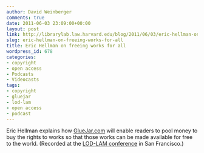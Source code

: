 ```yaml
---
author: David Weinberger
comments: true
date: 2011-06-03 23:09:00+00:00
layout: post
link: http://librarylab.law.harvard.edu/blog/2011/06/03/eric-hellman-on-freeing-works-for-all/
slug: eric-hellman-on-freeing-works-for-all
title: Eric Hellman on freeing works for all
wordpress_id: 678
categories:
- copyright
- open access
- Podcasts
- Videocasts
tags:
- copyright
- gluejar
- lod-lam
- open access
- podcast
---
```


Eric Hellman explains how [GlueJar.com](http://www.gluejar.com) will enable readers to pool  money to buy the rights to works so that those works can be made available for free to the world. (Recorded at the [LOD-LAM conference](http://lod-lam.net) in San Francisco.)


